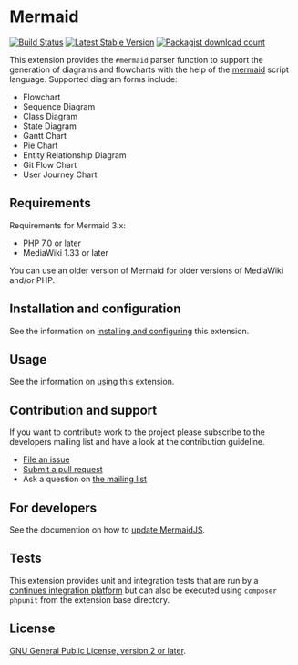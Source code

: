 # Mermaid

[![Build Status](https://secure.travis-ci.org/SemanticMediaWiki/Mermaid.svg?branch=master)](http://travis-ci.org/SemanticMediaWiki/Mermaid)
[![Latest Stable Version](https://poser.pugx.org/mediawiki/mermaid/version.png)](https://packagist.org/packages/mediawiki/mermaid)
[![Packagist download count](https://poser.pugx.org/mediawiki/mermaid/d/total.png)](https://packagist.org/packages/mediawiki/mermaid)

This extension provides the `#mermaid` parser function to support the generation of diagrams and flowcharts with the help of the [mermaid][mermaid] script language. Supported diagram forms include:

- Flowchart
- Sequence Diagram
- Class Diagram
- State Diagram
- Gantt Chart
- Pie Chart
- Entity Relationship Diagram
- Git Flow Chart
- User Journey Chart

## Requirements

Requirements for Mermaid 3.x:

- PHP 7.0 or later
- MediaWiki 1.33 or later

You can use an older version of Mermaid for older versions of MediaWiki and/or PHP.

## Installation and configuration

See the information on [installing and configuring] this extension.

## Usage

See the information on [using] this extension.

## Contribution and support

If you want to contribute work to the project please subscribe to the developers mailing list and
have a look at the contribution guideline.

* [File an issue](https://github.com/SemanticMediaWiki/Mermaid/issues)
* [Submit a pull request](https://github.com/SemanticMediaWiki/Mermaid/pulls)
* Ask a question on [the mailing list](https://www.semantic-mediawiki.org/wiki/Mailing_list)

## For developers

See the documention on how to [update MermaidJS](https://github.com/SemanticMediaWiki/Mermaid/blob/master/docs/UPDATEMERMAID.md).

## Tests

This extension provides unit and integration tests that are run by a [continues integration platform][travis]
but can also be executed using `composer phpunit` from the extension base directory.

## License

[GNU General Public License, version 2 or later][gpl-licence].

[gpl-licence]: https://www.gnu.org/copyleft/gpl.html
[travis]: https://travis-ci.org/SemanticMediaWiki/Mermaid
[smw]: https://github.com/SemanticMediaWiki/SemanticMediaWiki
[composer]: https://getcomposer.org/
[mermaid]: https://github.com/knsv/mermaid
[installing and configuring]: https://github.com/SemanticMediaWiki/Mermaid/blob/master/docs/INSTALL.md
[using]: https://github.com/SemanticMediaWiki/Mermaid/blob/master/docs/USAGE.md

